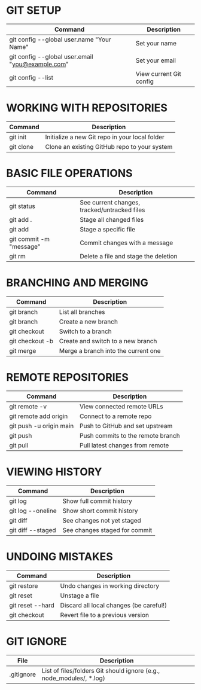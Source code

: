# GIT SETUP
| Command                                            | Description             |
| -------------------------------------------------- | ----------------------- |
| git config --global user.name "Your Name"        | Set your name           |
| git config --global user.email "you@example.com" | Set your email          |
| git config --list                                | View current Git config |

# WORKING WITH REPOSITORIES
| Command                | Description                                    |
| ---------------------- | ---------------------------------------------- |
| git init             | Initialize a new Git repo in your local folder |
| git clone <repo-url> | Clone an existing GitHub repo to your system   |

# BASIC FILE OPERATIONS
| Command                   | Description                                  |
| ------------------------- | -------------------------------------------- |
| git status              | See current changes, tracked/untracked files |
| git add .               | Stage all changed files                      |
| git add <file>          | Stage a specific file                        |
| git commit -m "message" | Commit changes with a message                |
| git rm <file>           | Delete a file and stage the deletion         |

# BRANCHING AND MERGING
| Command                  | Description                         |
| ------------------------ | ----------------------------------- |
| git branch              | List all branches                   |
| git branch <name>       | Create a new branch                 |
| git checkout <name>     | Switch to a branch                  |
| git checkout -b <name> | Create and switch to a new branch   |
| git merge <branch>     | Merge a branch into the current one |

# REMOTE REPOSITORIES
| Command                       | Description                       |
| ----------------------------- | --------------------------------- |
| git remote -v               | View connected remote URLs        |
| git remote add origin <url> | Connect to a remote repo          |
| git push -u origin main     | Push to GitHub and set upstream   |
| git push                    | Push commits to the remote branch |
| git pull                    | Pull latest changes from remote   |

# VIEWING HISTORY
| Command             | Description                   |
| ------------------- | ----------------------------- |
| git log           | Show full commit history      |
| git log --oneline | Show short commit history     |
| git diff          | See changes not yet staged    |
| git diff --staged | See changes staged for commit |

# UNDOING MISTAKES
| Command                        | Description                             |
| ------------------------------ | --------------------------------------- |
| git restore <file>           | Undo changes in working directory       |
| git reset <file>             | Unstage a file                          |
| git reset --hard             | Discard all local changes (be careful!) |
| git checkout <commit> <file> | Revert file to a previous version       |

# GIT IGNORE
| File         | Description                                                              
| ------------ | ---------------------------------------------------------------------|
| .gitignore   | List of files/folders Git should ignore (e.g., node_modules/, *.log) |



